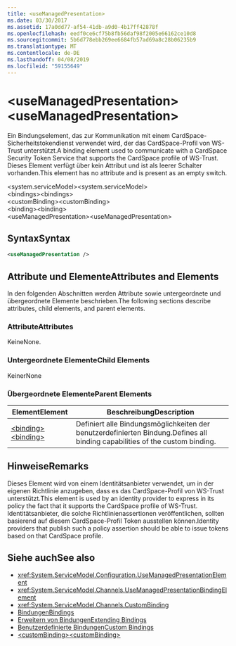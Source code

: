 ```yaml
---
title: <useManagedPresentation>
ms.date: 03/30/2017
ms.assetid: 17a0dd77-af54-41db-a9d0-4b17ff42878f
ms.openlocfilehash: eedf0ce6cf75b8fb56daf98f2005e66162ce10d8
ms.sourcegitcommit: 5b6d778ebb269ee6684fb57ad69a8c28b06235b9
ms.translationtype: MT
ms.contentlocale: de-DE
ms.lasthandoff: 04/08/2019
ms.locfileid: "59155649"
---
```

# <a name="usemanagedpresentation"></a><span data-ttu-id="f613a-101">\<useManagedPresentation></span><span class="sxs-lookup"><span data-stu-id="f613a-101">\<useManagedPresentation></span></span>
<span data-ttu-id="f613a-102">Ein Bindungselement, das zur Kommunikation mit einem CardSpace-Sicherheitstokendienst verwendet wird, der das CardSpace-Profil von WS-Trust unterstützt.</span><span class="sxs-lookup"><span data-stu-id="f613a-102">A binding element used to communicate with a CardSpace Security Token Service that supports the CardSpace profile of WS-Trust.</span></span> <span data-ttu-id="f613a-103">Dieses Element verfügt über kein Attribut und ist als leerer Schalter vorhanden.</span><span class="sxs-lookup"><span data-stu-id="f613a-103">This element has no attribute and is present as an empty switch.</span></span>  
  
 <span data-ttu-id="f613a-104">\<system.serviceModel></span><span class="sxs-lookup"><span data-stu-id="f613a-104">\<system.serviceModel></span></span>  
<span data-ttu-id="f613a-105">\<bindings></span><span class="sxs-lookup"><span data-stu-id="f613a-105">\<bindings></span></span>  
<span data-ttu-id="f613a-106">\<customBinding></span><span class="sxs-lookup"><span data-stu-id="f613a-106">\<customBinding></span></span>  
<span data-ttu-id="f613a-107">\<binding></span><span class="sxs-lookup"><span data-stu-id="f613a-107">\<binding></span></span>  
<span data-ttu-id="f613a-108">\<useManagedPresentation></span><span class="sxs-lookup"><span data-stu-id="f613a-108">\<useManagedPresentation></span></span>  
  
## <a name="syntax"></a><span data-ttu-id="f613a-109">Syntax</span><span class="sxs-lookup"><span data-stu-id="f613a-109">Syntax</span></span>  
  
```xml  
<useManagedPresentation />
```  
  
## <a name="attributes-and-elements"></a><span data-ttu-id="f613a-110">Attribute und Elemente</span><span class="sxs-lookup"><span data-stu-id="f613a-110">Attributes and Elements</span></span>  
 <span data-ttu-id="f613a-111">In den folgenden Abschnitten werden Attribute sowie untergeordnete und übergeordnete Elemente beschrieben.</span><span class="sxs-lookup"><span data-stu-id="f613a-111">The following sections describe attributes, child elements, and parent elements.</span></span>  
  
### <a name="attributes"></a><span data-ttu-id="f613a-112">Attribute</span><span class="sxs-lookup"><span data-stu-id="f613a-112">Attributes</span></span>  
 <span data-ttu-id="f613a-113">Keine</span><span class="sxs-lookup"><span data-stu-id="f613a-113">None.</span></span>  
  
### <a name="child-elements"></a><span data-ttu-id="f613a-114">Untergeordnete Elemente</span><span class="sxs-lookup"><span data-stu-id="f613a-114">Child Elements</span></span>  
 <span data-ttu-id="f613a-115">Keiner</span><span class="sxs-lookup"><span data-stu-id="f613a-115">None</span></span>  
  
### <a name="parent-elements"></a><span data-ttu-id="f613a-116">Übergeordnete Elemente</span><span class="sxs-lookup"><span data-stu-id="f613a-116">Parent Elements</span></span>  
  
|<span data-ttu-id="f613a-117">Element</span><span class="sxs-lookup"><span data-stu-id="f613a-117">Element</span></span>|<span data-ttu-id="f613a-118">Beschreibung</span><span class="sxs-lookup"><span data-stu-id="f613a-118">Description</span></span>|  
|-------------|-----------------|  
|[<span data-ttu-id="f613a-119">\<binding></span><span class="sxs-lookup"><span data-stu-id="f613a-119">\<binding></span></span>](../../../../../docs/framework/misc/binding.md)|<span data-ttu-id="f613a-120">Definiert alle Bindungsmöglichkeiten der benutzerdefinierten Bindung.</span><span class="sxs-lookup"><span data-stu-id="f613a-120">Defines all binding capabilities of the custom binding.</span></span>|  
  
## <a name="remarks"></a><span data-ttu-id="f613a-121">Hinweise</span><span class="sxs-lookup"><span data-stu-id="f613a-121">Remarks</span></span>  
 <span data-ttu-id="f613a-122">Dieses Element wird von einem Identitätsanbieter verwendet, um in der eigenen Richtlinie anzugeben, dass es das CardSpace-Profil von WS-Trust unterstützt.</span><span class="sxs-lookup"><span data-stu-id="f613a-122">This element is used by an identity provider to express in its policy the fact that it supports the CardSpace profile of WS-Trust.</span></span> <span data-ttu-id="f613a-123">Identitätsanbieter, die solche Richtlinienassertionen veröffentlichen, sollten basierend auf diesem CardSpace-Profil Token ausstellen können.</span><span class="sxs-lookup"><span data-stu-id="f613a-123">Identity providers that publish such a policy assertion should be able to issue tokens based on that CardSpace profile.</span></span>  
  
## <a name="see-also"></a><span data-ttu-id="f613a-124">Siehe auch</span><span class="sxs-lookup"><span data-stu-id="f613a-124">See also</span></span>

- <xref:System.ServiceModel.Configuration.UseManagedPresentationElement>
- <xref:System.ServiceModel.Channels.UseManagedPresentationBindingElement>
- <xref:System.ServiceModel.Channels.CustomBinding>
- [<span data-ttu-id="f613a-125">Bindungen</span><span class="sxs-lookup"><span data-stu-id="f613a-125">Bindings</span></span>](../../../../../docs/framework/wcf/bindings.md)
- [<span data-ttu-id="f613a-126">Erweitern von Bindungen</span><span class="sxs-lookup"><span data-stu-id="f613a-126">Extending Bindings</span></span>](../../../../../docs/framework/wcf/extending/extending-bindings.md)
- [<span data-ttu-id="f613a-127">Benutzerdefinierte Bindungen</span><span class="sxs-lookup"><span data-stu-id="f613a-127">Custom Bindings</span></span>](../../../../../docs/framework/wcf/extending/custom-bindings.md)
- [<span data-ttu-id="f613a-128">\<customBinding></span><span class="sxs-lookup"><span data-stu-id="f613a-128">\<customBinding></span></span>](../../../../../docs/framework/configure-apps/file-schema/wcf/custombinding.md)
